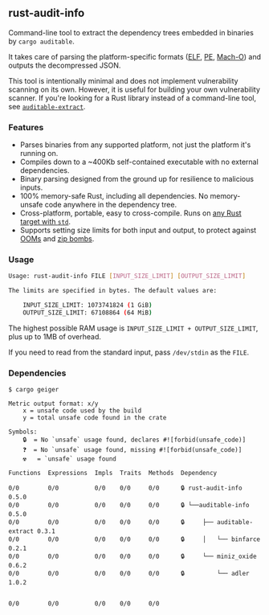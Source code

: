 ## rust-audit-info

Command-line tool to extract the dependency trees embedded in binaries by `cargo auditable`.

It takes care of parsing the platform-specific formats ([ELF](https://en.wikipedia.org/wiki/Executable_and_Linkable_Format), [PE](https://en.wikipedia.org/wiki/Portable_Executable), [Mach-O](https://en.wikipedia.org/wiki/Mach-O)) and outputs the decompressed JSON.

This tool is intentionally minimal and does not implement vulnerability scanning on its own. However, it is useful for building your own vulnerability scanner. If you're looking for a Rust library instead of a command-line tool, see [`auditable-extract`](https://docs.rs/auditable-extract/).

### Features

 - Parses binaries from any supported platform, not just the platform it's running on.
 - Compiles down to a ~400Kb self-contained executable with no external dependencies.
 - Binary parsing designed from the ground up for resilience to malicious inputs.
 - 100% memory-safe Rust, including all dependencies. No memory-unsafe code anywhere in the dependency tree.
 - Cross-platform, portable, easy to cross-compile. Runs on [any Rust target with `std`](https://doc.rust-lang.org/stable/rustc/platform-support.html).
 - Supports setting size limits for both input and output, to protect against [OOMs](https://en.wikipedia.org/wiki/Out_of_memory) and [zip bombs](https://en.wikipedia.org/wiki/Zip_bomb).

### Usage

```bash
Usage: rust-audit-info FILE [INPUT_SIZE_LIMIT] [OUTPUT_SIZE_LIMIT]

The limits are specified in bytes. The default values are:

    INPUT_SIZE_LIMIT: 1073741824 (1 GiB)
    OUTPUT_SIZE_LIMIT: 67108864 (64 MiB)

```

The highest possible RAM usage is `INPUT_SIZE_LIMIT + OUTPUT_SIZE_LIMIT`, plus up to 1MB of overhead.

If you need to read from the standard input, pass `/dev/stdin` as the `FILE`.

### Dependencies

```
$ cargo geiger

Metric output format: x/y
    x = unsafe code used by the build
    y = total unsafe code found in the crate

Symbols: 
    🔒  = No `unsafe` usage found, declares #![forbid(unsafe_code)]
    ❓  = No `unsafe` usage found, missing #![forbid(unsafe_code)]
    ☢️   = `unsafe` usage found

Functions  Expressions  Impls  Traits  Methods  Dependency

0/0        0/0          0/0    0/0     0/0      🔒 rust-audit-info 0.5.0
0/0        0/0          0/0    0/0     0/0      🔒 └──auditable-info 0.5.0
0/0        0/0          0/0    0/0     0/0      🔒     ├── auditable-extract 0.3.1
0/0        0/0          0/0    0/0     0/0      🔒     │   └── binfarce 0.2.1
0/0        0/0          0/0    0/0     0/0      🔒     └── miniz_oxide 0.6.2
0/0        0/0          0/0    0/0     0/0      🔒         └── adler 1.0.2


0/0        0/0          0/0    0/0     0/0    

```

